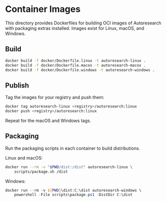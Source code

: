 # Container Images

This directory provides Dockerfiles for building OCI images of Autoresearch with
packaging extras installed. Images exist for Linux, macOS, and Windows.

## Build

```bash
docker build -f docker/Dockerfile.linux -t autoresearch-linux .
docker build -f docker/Dockerfile.macos -t autoresearch-macos .
docker build -f docker/Dockerfile.windows -t autoresearch-windows .
```

## Publish

Tag the images for your registry and push them:

```bash
docker tag autoresearch-linux <registry>/autoresearch:linux
docker push <registry>/autoresearch:linux
```

Repeat for the macOS and Windows tags.

## Packaging

Run the packaging scripts in each container to build distributions.

Linux and macOS:

```bash
docker run --rm -v "$PWD/dist:/dist" autoresearch-linux \
    scripts/package.sh /dist
```

Windows:

```powershell
docker run --rm -v ${PWD}\dist:C:\dist autoresearch-windows \
    powershell -File scripts\package.ps1 -DistDir C:\dist
```
